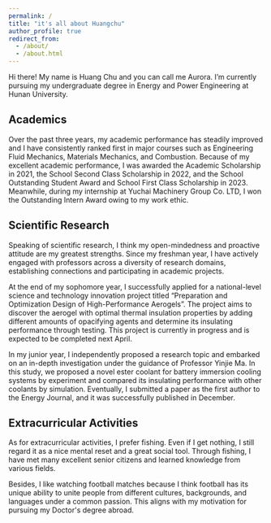 ```yaml
---
permalink: /
title: "it's all about Huangchu"
author_profile: true
redirect_from: 
  - /about/
  - /about.html
---
```



Hi there! My name is Huang Chu and you can call me Aurora. I’m currently pursuing my undergraduate degree in Energy and Power Engineering at Hunan University. 

   Academics
---
   Over the past three years, my academic performance has steadily improved and I have consistently ranked first in major courses such as Engineering Fluid Mechanics, Materials Mechanics, and Combustion. Because of my excellent academic performance, I was awarded the Academic Scholarship in 2021, the School Second Class Scholarship in 2022, and the School Outstanding Student Award and School First Class Scholarship in 2023. Meanwhile, during my internship at Yuchai Machinery Group Co. LTD, I won the Outstanding Intern Award owing to my work ethic.

   Scientific Research
---
   Speaking of scientific research, I think my open-mindedness and proactive attitude are my greatest strengths. Since my freshman year, I have actively engaged with professors across a diversity of research domains, establishing connections and participating in academic projects. 
   
   At the end of my sophomore year, I successfully applied for a national-level science and technology innovation project titled “Preparation and Optimization Design of High-Performance Aerogels”. The project aims to discover the aerogel with optimal thermal insulation properties by adding different amounts of opacifying agents and determine its insulating performance through testing. This project is currently in progress and is expected to be completed next April. 
   
   In my junior year, I independently proposed a research topic and embarked on an in-depth investigation under the guidance of Professor Yinjie Ma. In this study, we proposed a novel ester coolant for battery immersion cooling systems by experiment and compared its insulating performance with other coolants by simulation. Eventually, I submitted a paper as the first author to the Energy Journal, and it was successfully published in December.

   Extracurricular Activities
---
   As for extracurricular activities, I prefer fishing. Even if I get nothing, I still regard it as a nice mental reset and a great social tool. Through fishing, I have met many excellent senior citizens and learned knowledge from various fields. 
   
   Besides, I like watching football matches because I think football has its unique ability to unite people from different cultures, backgrounds, and languages under a common passion. This aligns with my motivation for pursuing my Doctor's degree abroad.
